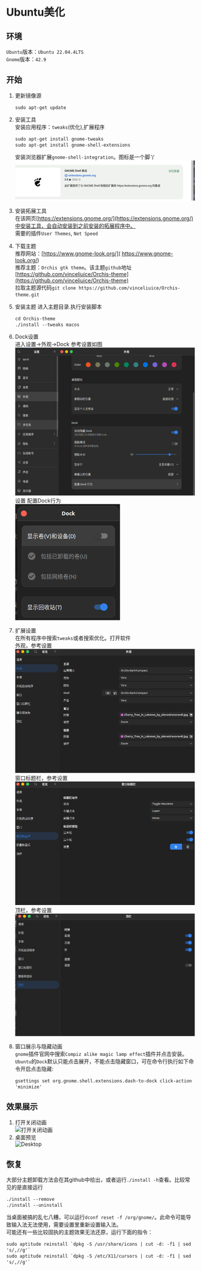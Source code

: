 # Ubuntu美化

## 环境

`Ubuntu`版本：`Ubuntu 22.04.4LTS`  
`Gnome`版本：`42.9`

## 开始

1. 更新镜像源

    ```shell
    sudo apt-get update
    ```

2. 安装工具  
    安装应用程序：`tweaks`(优化),扩展程序

    ```shell
    sudo apt-get install gnome-tweaks
    sudo apt-get install gnome-shell-extensions
    ```

    安装浏览器扩展`gnome-shell-integration`。图标是一个脚丫  
    ![‘gnome-shell-integration‘](../.asset/Gnome/gnome-shell-extention.png)
3. 安装拓展工具  
    在该网页[https://extensions.gnome.org/](https://extensions.gnome.org/)中安装工具，会自动安装到之前安装的拓展程序中。  
    需要的插件`User Themes`, `Net Speed`
4. 下载主题  
    推荐网站：[https://www.gnome-look.org/]( https://www.gnome-look.org/)  
    推荐主题：`Orchis gtk theme`。该主题`github`地址[https://github.com/vinceliuice/Orchis-theme](https://github.com/vinceliuice/Orchis-theme)  
    拉取主题源代码`git clone https://github.com/vinceliuice/Orchis-theme.git`
5. 安装主题
    进入主题目录.执行安装脚本

    ```shell
    cd Orchis-theme
    ./install --tweaks macos
    ```

6. Dock设置  
    进入设置->外观->Dock 参考设置如图  
    ![Dock设置](../.asset/Gnome/Dock.png)  
    设置 配置Dock行为  
    ![配置Dock行为](../.asset/Gnome/设置Dock行为.png)
7. 扩展设置  
    在所有程序中搜索`tweaks`或者搜索优化。打开软件  
    外观，参考设置  
    ![apperance](../.asset/Gnome/tweaks-apperance.png)
    窗口标题栏，参考设置  
    ![窗口标题栏](../.asset/Gnome/窗口标题.png)  
    顶栏，参考设置
    ![top](../.asset/Gnome/top.png)
8. 窗口展示与隐藏动画  
    `gnome`插件官网中搜索`Compiz alike magic lamp effect`插件并点击安装。  
    `Ubuntu`的`Dock`默认只能点击展开，不能点击隐藏窗口，可在命令行执行如下命令开启点击隐藏:

    ```shell
    gsettings set org.gnome.shell.extensions.dash-to-dock click-action 'minimize'
    ```

## 效果展示

1. 打开关闭动画  
![打开关闭动画](../.asset/Gnome/open-close.gif)
2. 桌面预览  
![Desktop](../.asset/Gnome/Desktop.png)

## 恢复

大部分主题卸载方法会在其github中给出，或者运行`./install -h`查看。比较常见的是直接运行

```shell
./install --remove
./install --uninstall
```

当桌面被搞的乱七八糟，可以运行`dconf reset -f /org/gnome/`。此命令可能导致输入法无法使用，需要设置里重新设置输入法。  
可能还有一些比较固执的主题效果无法还原，运行下面的指令：

```shell
sudo aptitude reinstall `dpkg -S /usr/share/icons | cut -d: -f1 | sed 's/,//g'`
sudo aptitude reinstall `dpkg -S /etc/X11/cursors | cut -d: -f1 | sed 's/,//g'`
```
